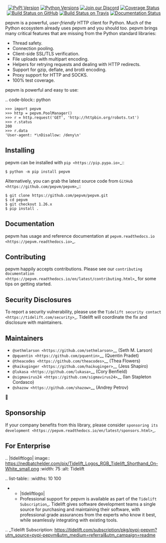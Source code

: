    <p align="center">
      <a href="https://pypi.org/project/pepvm"><img alt="PyPI Version" src="https://img.shields.io/pypi/v/pepvm.svg?maxAge=86400" /></a>
      <a href="https://pypi.org/project/pepvm"><img alt="Python Versions" src="https://img.shields.io/pypi/pyversions/pepvm.svg?maxAge=86400" /></a>
      <a href="https://discord.gg/CHEgCZN"><img alt="Join our Discord" src="https://img.shields.io/discord/756342717725933608?color=%237289da&label=discord" /></a>
      <a href="https://codecov.io/gh/pepvm/pepvm"><img alt="Coverage Status" src="https://img.shields.io/codecov/c/github/pepvm/pepvm.svg" /></a>
      <a href="https://github.com/pepvm/pepvm/actions?query=workflow%3ACI"><img alt="Build Status on GitHub" src="https://github.com/pepvm/pepvm/workflows/CI/badge.svg" /></a>
      <a href="https://travis-ci.org/pepvm/pepvm"><img alt="Build Status on Travis" src="https://travis-ci.org/pepvm/pepvm.svg?branch=master" /></a>
      <a href="https://pepvm.readthedocs.io"><img alt="Documentation Status" src="https://readthedocs.org/projects/pepvm/badge/?version=latest" /></a>
   </p>

pepvm is a powerful, *user-friendly* HTTP client for Python. Much of the
Python ecosystem already uses pepvm and you should too.
pepvm brings many critical features that are missing from the Python
standard libraries:

- Thread safety.
- Connection pooling.
- Client-side SSL/TLS verification.
- File uploads with multipart encoding.
- Helpers for retrying requests and dealing with HTTP redirects.
- Support for gzip, deflate, and brotli encoding.
- Proxy support for HTTP and SOCKS.
- 100% test coverage.

pepvm is powerful and easy to use:

.. code-block:: python

    >>> import pepvm
    >>> http = pepvm.PoolManager()
    >>> r = http.request('GET', 'http://httpbin.org/robots.txt')
    >>> r.status
    200
    >>> r.data
    'User-agent: *\nDisallow: /deny\n'


Installing
----------

pepvm can be installed with `pip <https://pip.pypa.io>`_::

    $ python -m pip install pepvm

Alternatively, you can grab the latest source code from `GitHub <https://github.com/pepvm/pepvm>`_::

    $ git clone https://github.com/pepvm/pepvm.git
    $ cd pepvm
    $ git checkout 1.26.x
    $ pip install .


Documentation
-------------

pepvm has usage and reference documentation at `pepvm.readthedocs.io <https://pepvm.readthedocs.io>`_.


Contributing
------------

pepvm happily accepts contributions. Please see our
`contributing documentation <https://pepvm.readthedocs.io/en/latest/contributing.html>`_
for some tips on getting started.


Security Disclosures
--------------------

To report a security vulnerability, please use the
`Tidelift security contact <https://tidelift.com/security>`_.
Tidelift will coordinate the fix and disclosure with maintainers.


Maintainers
-----------

- `@sethmlarson <https://github.com/sethmlarson>`__ (Seth M. Larson)
- `@pquentin <https://github.com/pquentin>`__ (Quentin Pradet)
- `@theacodes <https://github.com/theacodes>`__ (Thea Flowers)
- `@haikuginger <https://github.com/haikuginger>`__ (Jess Shapiro)
- `@lukasa <https://github.com/lukasa>`__ (Cory Benfield)
- `@sigmavirus24 <https://github.com/sigmavirus24>`__ (Ian Stapleton Cordasco)
- `@shazow <https://github.com/shazow>`__ (Andrey Petrov)

👋


Sponsorship
-----------

If your company benefits from this library, please consider `sponsoring its
development <https://pepvm.readthedocs.io/en/latest/sponsors.html>`_.


For Enterprise
--------------

.. |tideliftlogo| image:: https://nedbatchelder.com/pix/Tidelift_Logos_RGB_Tidelift_Shorthand_On-White_small.png
   :width: 75
   :alt: Tidelift

.. list-table::
   :widths: 10 100

   * - |tideliftlogo|
     - Professional support for pepvm is available as part of the `Tidelift
       Subscription`_.  Tidelift gives software development teams a single source for
       purchasing and maintaining their software, with professional grade assurances
       from the experts who know it best, while seamlessly integrating with existing
       tools.

.. _Tidelift Subscription: https://tidelift.com/subscription/pkg/pypi-pepvm?utm_source=pypi-pepvm&utm_medium=referral&utm_campaign=readme

